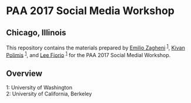 # PAA 2017 Social Media Workshop
## Chicago, Illinois

This repository contains the materials prepared by <a href = "mailto:ezagheni@uw.edu" target ="_blank">Emilio Zagheni</a>
<sup>[1](#UW)</sup>, <a href = "mailto:kpolimis@uw.edu" target ="_blank">Kivan Polimis</a>
<sup>[1](#UW)</sup>, and <a href = "mailto:monicaalexander@berkeley.edu" target ="_blank">Lee Fiorio</a>
<sup>[1](#UW)</sup> for the PAA 2017 Social Medial Workshop.

## Overview 

<a name="UW">1</a>: University of Washington  
<a name="Berkeley">2</a>: University of California, Berkeley  